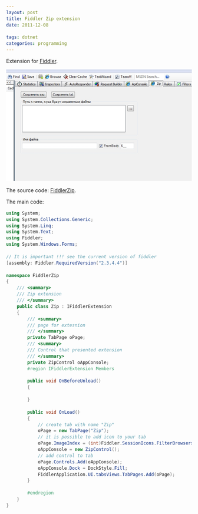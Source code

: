 ```yaml
---
layout: post
title: Fiddler Zip extension
date: 2011-12-08

tags: dotnet
categories: programming
---
```

Extension for [Fiddler](http://www.fiddler2.com/Fiddler/dev/).

![example](/assets/zip_fiddler.jpg)

The source code: [FiddlerZip](https://drive.google.com/file/d/0BwVmorgjT-W1NDFlZDZkMDItMWMxMS00NzU2LTg3NDUtYTYzOWVhOGMyMzRj/view).

The main code:

```cs
using System;
using System.Collections.Generic;
using System.Linq;
using System.Text;
using Fiddler;
using System.Windows.Forms;

// It is important !!! see the current version of fiddler
[assembly: Fiddler.RequiredVersion("2.3.4.4")]

namespace FiddlerZip
{
    /// <summary>
    /// Zip extension
    /// </summary>
    public class Zip : IFiddlerExtension
    {
        /// <summary>
        /// page for extesnion
        /// </summary>
        private TabPage oPage;
        /// <summary>
        /// Control that presented extension
        /// </summary>
        private ZipControl oAppConsole;
        #region IFiddlerExtension Members

        public void OnBeforeUnload()
        {

        }

        public void OnLoad()
        {
            // create tab with name "Zip"
            oPage = new TabPage("Zip");
            // it is possible to add icon to your tab
            oPage.ImageIndex = (int)Fiddler.SessionIcons.FilterBrowsers;
            oAppConsole = new ZipControl();
            // add control to tab
            oPage.Controls.Add(oAppConsole);
            oAppConsole.Dock = DockStyle.Fill;
            FiddlerApplication.UI.tabsViews.TabPages.Add(oPage);
        }

        #endregion
    }
}
```
